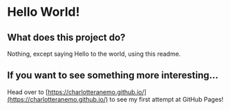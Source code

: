 # Hello World!


## What does this project do?

Nothing, except saying Hello to the world, using this readme.

## If you want to see something more interesting...

Head over to [https://charlotteranemo.github.io/](https://charlotteranemo.github.io/) to see my first attempt at GitHub Pages!

